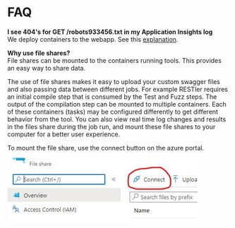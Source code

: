 # FAQ

**I see 404's for GET /robots933456.txt in my Application Insights log**
</br>We deploy containers to the webapp. See this [explanation](https://docs.microsoft.com/en-us/azure/app-service/containers/configure-custom-container#robots933456-in-logs).

**Why use file shares?**
</br>File shares can be mounted to the containers running tools. This provides an easy way to share data.

The use of file shares makes it easy to upload your custom swagger files and also passing data between different jobs. For example RESTler requires an initial compile step that is consumed by the Test and Fuzz steps. The output of the compilation step can be mounted to multiple containers. Each of these containers (tasks) may be configured differently to get different behavior from the tool. You can also view real time log changes and results in the files share during the job run, 
and mount these file shares to your computer for a better user experience. 

To mount the file share, use the connect button on the azure portal.

![Connect File Share Image](images/mount_file_share.jpg)
